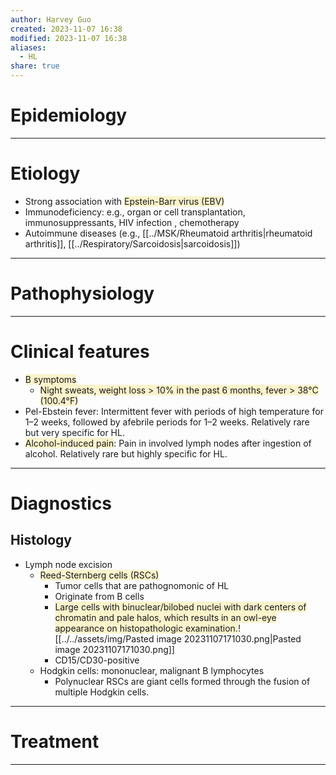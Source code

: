 ```yaml
---
author: Harvey Guo
created: 2023-11-07 16:38
modified: 2023-11-07 16:38
aliases:
  - HL
share: true
---
```

# Epidemiology


---
# Etiology
- Strong association with <span style="background:rgba(240, 200, 0, 0.2)">Epstein-Barr virus (EBV) </span>
- Immunodeficiency: e.g., organ or cell transplantation, immunosuppressants, HIV infection , chemotherapy
- Autoimmune diseases (e.g., [[../MSK/Rheumatoid arthritis|rheumatoid arthritis]], [[../Respiratory/Sarcoidosis|sarcoidosis]])

---
# Pathophysiology


---
# Clinical features
- <span style="background:rgba(240, 200, 0, 0.2)">B symptoms</span>
	- <span style="background:rgba(240, 200, 0, 0.2)">Night sweats, weight loss > 10% in the past 6 months, fever > 38°C (100.4°F)</span>
- Pel-Ebstein fever: Intermittent fever with periods of high temperature for 1–2 weeks, followed by afebrile periods for 1–2 weeks. Relatively rare but very specific for HL.
- <span style="background:rgba(240, 200, 0, 0.2)">Alcohol-induced pain</span>: Pain in involved lymph nodes after ingestion of alcohol. Relatively rare but highly specific for HL.

---
# Diagnostics
## Histology
- Lymph node excision 
	- <span style="background:rgba(240, 200, 0, 0.2)">Reed-Sternberg cells (RSCs)</span>
		- Tumor cells that are pathognomonic of HL
		- Originate from B cells
		- <span style="background:rgba(240, 200, 0, 0.2)">Large cells with binuclear/bilobed nuclei with dark centers of chromatin and pale halos, which results in an owl-eye appearance on histopathologic examination.</span>![[../../assets/img/Pasted image 20231107171030.png|Pasted image 20231107171030.png]]
		- CD15/CD30-positive
	- Hodgkin cells: mononuclear, malignant B lymphocytes 
		- Polynuclear RSCs are giant cells formed through the fusion of multiple Hodgkin cells.  

---
# Treatment


---
